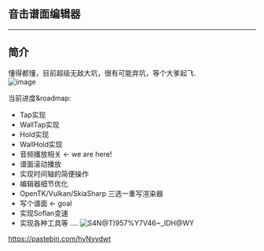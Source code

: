 ## 音击谱面编辑器
----
## 简介
懂得都懂，目前超级无敌大坑，很有可能弃坑，等个大爹起飞.<br>
![image](https://user-images.githubusercontent.com/7549173/148975306-6d95b2ab-0556-405d-ab3f-fef399d66a97.png)

当前进度&roadmap:
* Tap实现 
* WallTap实现 
* Hold实现 
* WallHold实现 
* 音频播放相关 <- we are here!
* 谱面滚动播放
* 实现时间轴的简便操作
* 编辑器细节优化
* OpenTK/Vulkan/SkiaSharp 三选一重写渲染器
* 写个谱面 <- goal
* 实现Soflan变速
* 实现各种工具等
....
![S4N@T)957%Y7V46~_IDH@WY](https://user-images.githubusercontent.com/7549173/149096560-e21b793a-fd24-4001-bbca-89ad7c44088f.jpg)


https://pastebin.com/hyNyvdwt
